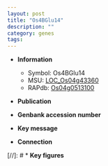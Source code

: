 ```yaml
---
layout: post
title: "Os4BGlu14"
description: ""
category: genes
tags: 
---
```


* **Information**  
    + Symbol: Os4BGlu14  
    + MSU: [LOC_Os04g43360](http://rice.uga.edu/cgi-bin/ORF_infopage.cgi?orf=LOC_Os04g43360)  
    + RAPdb: [Os04g0513100](http://rapdb.dna.affrc.go.jp/viewer/gbrowse_details/irgsp1?name=Os04g0513100)  

* **Publication**  

* **Genbank accession number**  

* **Key message**  

* **Connection**  

[//]: # * **Key figures**  


